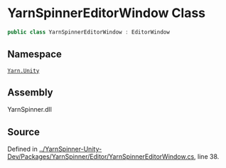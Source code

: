 # YarnSpinnerEditorWindow Class


```csharp
public class YarnSpinnerEditorWindow : EditorWindow
```



## Namespace
[`Yarn.Unity`](/api/csharp/yarn.unity/README.md)

## Assembly
YarnSpinner.dll

## Source
Defined in [../YarnSpinner-Unity-Dev/Packages/YarnSpinner/Editor/YarnSpinnerEditorWindow.cs](https://github.com/YarnSpinnerTool/YarnSpinner-Unity//blob/develop/Editor/YarnSpinnerEditorWindow.cs#L38), line 38.

